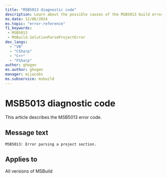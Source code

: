 ```yaml
---
title: "MSB5013 diagnostic code"
description: Learn about the possible causes of the MSB5013 build error, and get troubleshooting tips.
ms.date: 12/06/2024
ms.topic: "error-reference"
f1_keywords:
 - MSB5013
 - MSBuild.SolutionParseProjectError
dev_langs:
  - "VB"
  - "CSharp"
  - "C++"
  - "FSharp"
author: ghogen
ms.author: ghogen
manager: mijacobs
ms.subservice: msbuild
---
```


# MSB5013 diagnostic code

<!-- :::ErrorDefinitionDescription::: -->
<!-- :::editable-content name="introDescription"::: -->
This article describes the MSB5013 error code.
<!-- :::editable-content-end::: -->

## Message text

`MSB5013: Error parsing a project section.`

<!-- :::editable-content name="postOutputDescription"::: -->
<!--
{StrBegin="MSB5013: "}UE: The solution filename is provided separately to loggers.
-->
<!-- :::editable-content-end::: -->
<!-- :::ErrorDefinitionDescription-end::: -->

## Applies to

All versions of MSBuild
